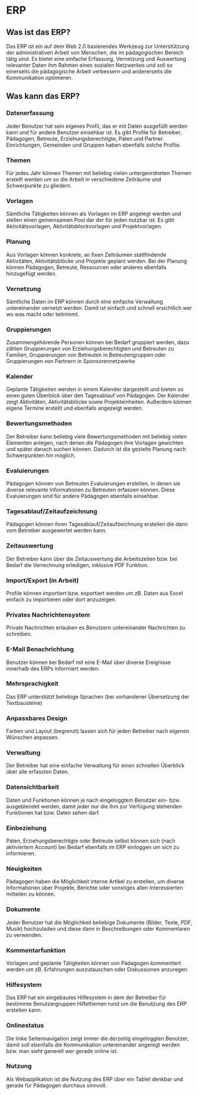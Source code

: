 # ERP

## Was ist das ERP?

Das ERP ist ein auf dem Web 2.0 basierendes Werkzeug zur Unterstützung der administrativen Arbeit von Menschen, die im
pädagogischen Bereich tätig sind. Es bietet eine einfache Erfassung, Vernetzung und Auswertung relevanter Daten ihm
Rahmen eines sozialen Netzwerkes und soll so einerseits die pädagogische Arbeit verbessern und andererseits die
Kommunikation optimieren.

## Was kann das ERP?

### Datenerfassung

Jeder Benutzer hat sein eigenes Profil, das er mit Daten ausgefüllt werden kann und für andere Benutzer einsehbar ist. 
Es gibt Profile für Betreiber, Pädagogen, Betreute, Erziehungsberechtigte, Paten und Partner. Einrichtungen, Gemeinden
und Gruppen haben ebenfalls solche Profile.

### Themen

Für jedes Jahr können Themen mit beliebig vielen untergeordneten Themen erstellt werden um so die Arbeit in verschiedene
Zeiträume und Schwerpunkte zu gliedern.

### Vorlagen

Sämtliche Tätigkeiten können als Vorlagen im ERP angelegt werden und stellen einen gemeinsamen Pool dar der für jeden
nutzbar ist. Es gibt Aktivitätsvorlagen, Aktivitätsblockvorlagen und Projektvorlagen.

### Planung

Aus Vorlagen können konkrete, an fixen Zeiträumen stattfindende Aktivitäten, Aktivitätsblöcke und Projekte geplant
werden. Bei der Planung können Pädagogen, Betreute, Ressourcen oder anderes ebenfalls hinzugefügt werden.

### Vernetzung

Sämtliche Daten im ERP können durch eine einfache Verwaltung untereinander vernetzt werden. Damit ist einfach und
schnell ersichtlich wer wo was macht oder teilnimmt.

### Gruppierungen

Zusammengehörende Personen können bei Bedarf gruppiert werden, dazu zählen Gruppierungen von Erziehungsberechtigten und
Betreuten zu Familien, Gruppierungen von Betreuten in Betreutengruppen oder Gruppierungen von Partnern in Sponsorennetzwerke

### Kalender

Geplante Tätigkeiten werden in einem Kalender dargestellt und bieten so einen guten Überblick über den Tagesablauf von Pädagogen.
Der Kalender zeigt Aktivitäten, Aktivitätsblöcke sowie Projekteinheiten. Außerdem können eigene Termine erstellt und ebenfalls
angezeigt werden.

### Bewertungsmethoden

Der Betreiber kann beliebig viele Bewertungsmethoden mit beliebig vielen Elementen anlegen, nach denen die Pädagogen ihre
Vorlagen gewichten und später danach suchen können. Dadurch ist die gezielte Planung nach Schwerpunkten hin möglich.

### Evaluierungen

Pädagogen können von Betreuten Evaluierungen erstellen, in denen sie diverse relevante Informationen zu Betreuten erfassen können.
Diese Evaluierungen sind für andere Pädagogen ebenfalls einsehbar.

### Tagesablauf/Zeitaufzeichnung

Pädagogen können ihren Tagesablauf/Zeitaufzeichnung erstellen die dann vom Betreiber ausgewertet werden kann.

### Zeitauswertung

Der Betreiber kann über die Zeitauswertung die Arbeitszeiten bzw. bei Bedarf die Verrechnung erledigen, inklusive PDF Funktion.

### Import/Export (in Arbeit)

Profile können importiert bzw. exportiert werden um zB. Daten aus Excel einfach zu importieren oder dort anzuzeigen.

### Privates Nachrichtensystem

Private Nachrichten erlauben es Benutzern untereinander Nachrichten zu schreiben.

### E-Mail Benachrichtung

Benutzer können bei Bedarf mit eine E-Mail über diverse Ereignisse innerhalb des ERPs informiert werden.

### Mehrsprachigkeit

Das ERP unterstützt beliebige Sprachen (bei vorhandener Übersetzung der Textbausteine)

### Anpassbares Design

Farben und Layout (begrenzt) lassen sich für jeden Betreiber nach eigenen Wünschen anpassen.

### Verwaltung

Der Betreiber hat eine einfache Verwaltung für einen schnellen Überblick über alle erfassten Daten.

### Datensichtbarkeit

Daten und Funktionen können je nach eingeloggtem Benutzer ein- bzw. ausgeblendet werden, damit jeder nur die ihm zur
Verfügung stehenden Funktionen hat bzw. Daten sehen darf.

### Einbeziehung

Paten, Erziehungsberechtigte oder Betreute selbst können sich (nach aktiviertem Account) bei Bedarf ebenfalls im ERP
einloggen um sich zu informieren.

### Neuigkeiten

Pädagogen haben die Möglichkeit interne Artikel zu erstellen, um diverse Informationen über Projekte, Berichte
oder sonstiges allen Interessierten mitteilen zu können.

### Dokumente

Jeder Benutzer hat die Möglichkeit beliebige Dokumente (Bilder, Texte, PDF, Musik) hochzuladen und diese dann in Beschreibungen
oder Kommentaren zu verwenden.

### Kommentarfunktion

Vorlagen und geplante Tätigkeiten können von Pädagogen kommentiert werden um zB. Erfahrungen auszutauschen oder Diskussionen
anzuregen.

### Hilfesystem

Das ERP hat ein eingebautes Hilfesystem in dem der Betreiber für bestimmte Benutzergruppen Hilfethemen rund um die Benutzung des
ERP erstellen kann.

### Onlinestatus

Die linke Seitennavigation zeigt immer die derzeitig eingeloggten Benutzer, damit soll ebenfalls die Kommunikation untereinander
angeregt werden bzw. man sieht generell wer gerade online ist.

### Nutzung

Als Webapplikation ist die Nutzung des ERP über ein Tablet denkbar und gerade für Pädagogen durchaus sinnvoll.
